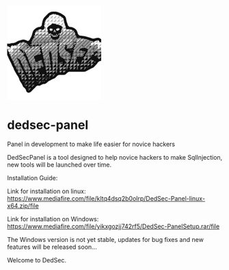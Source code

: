 ![DedSec Logo](/DedSec.png)
# dedsec-panel
Panel in development to make life easier for novice hackers

DedSecPanel is a tool designed to help novice hackers to make SqlInjection, new tools will be launched over time.

Installation Guide:

Link for installation on linux:
https://www.mediafire.com/file/kltq4dsq2b0olrp/DedSec-Panel-linux-x64.zip/file

Link for installation on Windows:
https://www.mediafire.com/file/yikxgozjj742rf5/DedSec-PanelSetup.rar/file

The Windows version is not yet stable, updates for bug fixes and new features will be released soon...

Welcome to DedSec.

